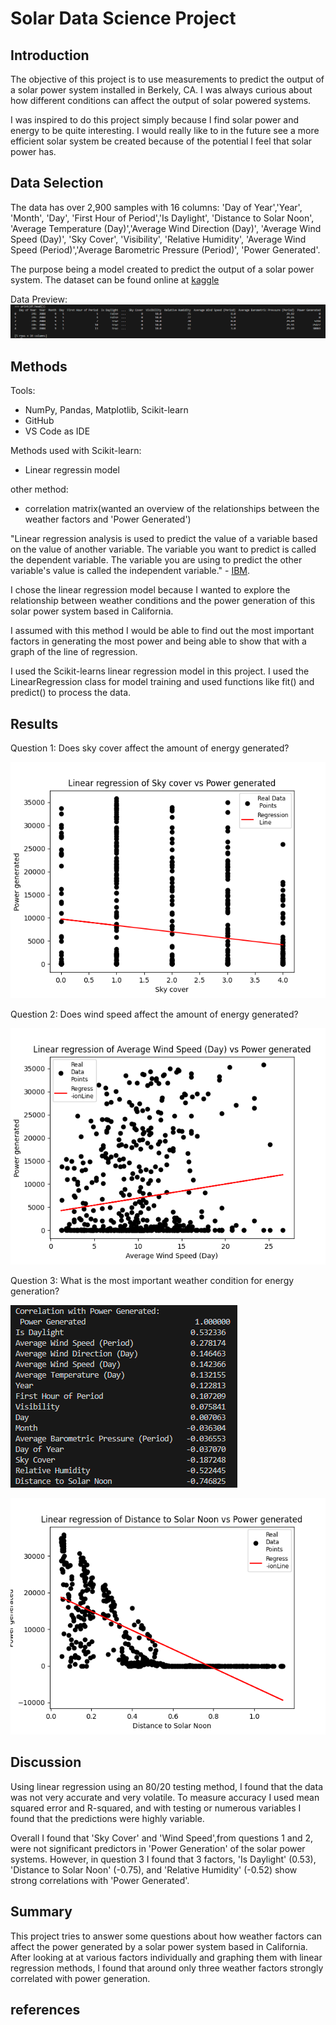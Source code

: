 # Solar Data Science Project

## Introduction

The objective of this project is to use measurements to predict the output of a solar power system installed in Berkely, CA. I was always curious about how different conditions can affect the output of solar powered systems.

I was inspired to do this project simply because I find solar power and energy to be quite interesting. I would really like to in the future see a more efficient solar system be created because of the potential I feel that solar power has.

## Data Selection

The data has over 2,900 samples with 16 columns: 
'Day of Year','Year', 'Month', 'Day', 'First Hour of Period','Is Daylight', 'Distance to Solar Noon', 'Average Temperature (Day)','Average Wind Direction (Day)', 'Average Wind Speed (Day)', 'Sky Cover',   'Visibility', 'Relative Humidity', 'Average Wind Speed (Period)','Average Barometric Pressure (Period)', 'Power Generated'.

The purpose being a model created to predict the output of a solar power system. The dataset can be found online at [kaggle](https://www.kaggle.com/datasets/vipulgote4/solar-power-generation/)

Data Preview:
![Data screenshot](./graph/dataPreview.png)

## Methods

Tools:
- NumPy, Pandas, Matplotlib, Scikit-learn
- GitHub
- VS Code as IDE

Methods used with Scikit-learn:
- Linear regressin model

other method:
- correlation matrix(wanted an overview of the relationships between the weather factors and 'Power Generated')

"Linear regression analysis is used to predict the value of a variable based on the value of another variable. The variable you want to predict is called the dependent variable. The variable you are using to predict the other variable's value is called the independent variable." - [IBM](https://www.ibm.com/topics/linear-regression). 

I chose the linear regression model because I wanted to explore the relationship between weather conditions and the power generation of this solar power system based in California. 

I assumed with this method I would be able to find out the most important factors in generating the most power and being able to show that with a graph of the line of regression. 

I used the Scikit-learns linear regression model in this project. I used the LinearRegression class for model training and used functions like fit() and predict() to process the data.

## Results
Question 1: Does sky cover affect the amount of energy generated?

![Sky Cover Vs Power Generated](./graph/SkyCoverVsPowerGeneratedRL.png)


Question 2: Does wind speed affect the amount of energy generated?

![Wind Speed (day) Vs Power Generated](./graph/WindSpeed(day)VsPowerGeneratedRL.png)


Question 3: What is the most important weather condition for energy generation?

![Correlation with Power Generated](./graph/Question3correlation.png)

![Relative Humidity Vs Power Generated](./graph/Linear%20regression%20of%20Distance%20to%20Solar%20Noon%20vs%20Power%20generated.png)
## Discussion
Using linear regression using an 80/20 testing method, I found that the data was not very accurate and very volatile. To measure accuracy I used mean squared error and R-squared, and with testing or numerous variables I found that the predictions were highly variable. 

Overall I found that 'Sky Cover' and 'Wind Speed',from questions 1 and 2, were not significant predictors in 'Power Generation' of the solar power systems. However, in question 3 I found that 3 factors, 'Is Daylight' (0.53), 'Distance to Solar Noon' (-0.75), and 'Relative Humidity' (-0.52) show strong correlations with 'Power Generated'.

## Summary
This project tries to answer some questions about how weather factors can affect the power generated by a solar power system based in California. After looking at at various factors individually and graphing them with linear regression methods, I found that around only three weather factors strongly correlated with power generation.

## references
